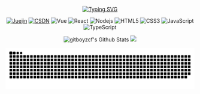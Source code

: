 <p align=center>
  <a href="https://github.com/gitboyzcf"><img src="https://readme-typing-svg.demolab.com?font=Fira+Code&weight=600&size=30&pause=1000&color=38C2FFE8&random=false&width=600&lines=Welcome+to+the+world+of+Boyzcf+!" alt="Typing SVG" /></a>
</p>

<div align=center>

<a href="https://juejin.cn/user/853651045488455/posts"><img src="https://img.shields.io/badge/Juejin-1e80ff?style=for-the-badge&logo=juejin&logoColor=white" alt="Juejin"></a>
<a href="https://blog.csdn.net/qq_43775179"><img src="https://img.shields.io/badge/CSDN-FC5531?style=for-the-badge&logo=csdn&logoColor=white" alt="CSDN"></a>
<img src="https://img.shields.io/badge/Vue-42B883?style=for-the-badge&logo=vue.js&logoColor=white" alt="Vue">
<img src="https://img.shields.io/badge/React-5FC8E0?style=for-the-badge&logo=react&logoColor=white" alt="React">
<img src="https://img.shields.io/badge/Nodejs-417E38?style=for-the-badge&logo=node.js&logoColor=white" alt="Nodejs">
<img src="https://img.shields.io/badge/HTML5-red?style=for-the-badge&logo=html5&logoColor=white" alt="HTML5">
<img src="https://img.shields.io/badge/CSS3-blue?style=for-the-badge&logo=css3&logoColor=white" alt="CSS3">
<img src="https://img.shields.io/badge/JavaScript-yellow?style=for-the-badge&logo=javascript&logoColor=white" alt="JavaScript">
<img src="https://img.shields.io/badge/TypeScript-blue?style=for-the-badge&logo=typescript&logoColor=white" alt="TypeScript">
</div>



<p align="center">
  <img alt="gitboyzcf's Github Stats" src="https://github-readme-stats.vercel.app/api/?username=gitboyzcf&show_icons=true&count_private=true&theme=graywhite&hide_border=true&bg_color=fff&title_color=blue&icon_color=blue" height="140px"/>
  <img  height="140px" src="https://github-readme-stats.vercel.app/api/top-langs/?username=gitboyzcf&hide_title=true&hide_border=true&layout=compact&bg_color=0,73FA79,73FDFF,D783FF&theme=graywhite&locale=cn" />
</p>
<p align="center">
   <img src="https://github.com/Platane/snk/raw/output/github-contribution-grid-snake.svg" alt="Demo" style="max-width: 100%;">
</p>
